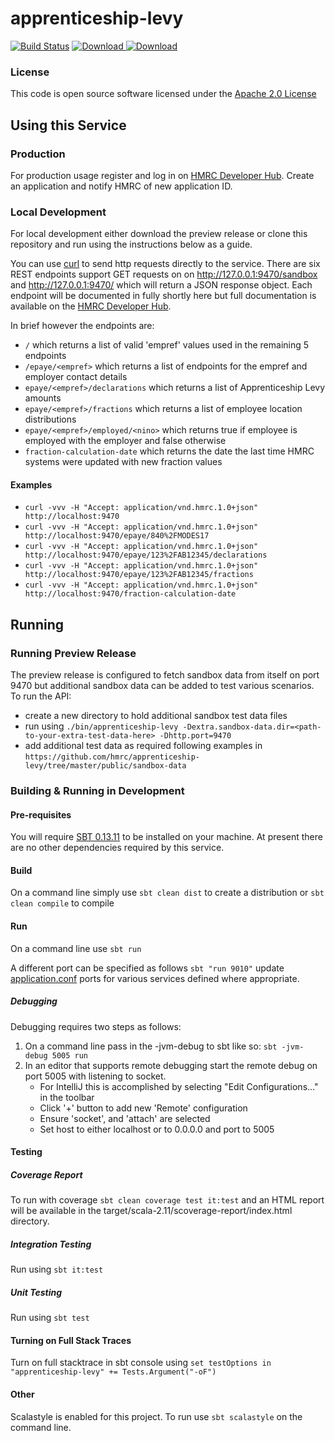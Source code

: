 # apprenticeship-levy

[![Build Status](https://travis-ci.org/hmrc/apprenticeship-levy.svg?branch=master)](https://travis-ci.org/hmrc/apprenticeship-levy)
[![Download](https://api.bintray.com/packages/hmrc/releases/apprenticeship-levy/images/download.svg) ](https://bintray.com/hmrc/releases/apprenticeship-levy/_latestVersion)
[![Download](https://img.shields.io/badge/Download-Production%20Preview-orange.svg)](https://github.com/hmrc/apprenticeship-levy/releases/download/2.31.1/apprenticeship-levy-2.31.1.zip)

### License

This code is open source software licensed under the [Apache 2.0 License]("http://www.apache.org/licenses/LICENSE-2.0.html")

## Using this Service

### Production
For production usage register and log in on [HMRC Developer Hub](https://developer.service.hmrc.gov.uk/api-documentation). Create an application and notify HMRC of new application ID. 

### Local Development
For local development either download the preview release or clone this repository and run using the instructions below as a guide.

You can use [curl](https://curl.haxx.se/) to send http requests directly to the service. There are six REST endpoints support GET requests on on http://127.0.0.1:9470/sandbox and http://127.0.0.1:9470/ which will return a JSON response object. Each endpoint will be documented in fully shortly here but full documentation is available on the [HMRC Developer Hub](https://developer.service.hmrc.gov.uk/api-documentation).

In brief however the endpoints are:

* `/` which returns a list of valid 'empref' values used in the remaining 5 endpoints
* `/epaye/<empref>` which returns a list of endpoints for the empref and employer contact details
* `epaye/<empref>/declarations` which returns a list of Apprenticeship Levy amounts
* `epaye/<empref>/fractions` which returns a list of employee location distributions
* `epaye/<empref>/employed/<nino>` which returns true if employee is employed with the employer and false otherwise
* `fraction-calculation-date` which returns the date the last time HMRC systems were updated with new fraction values

#### Examples

* `curl -vvv -H "Accept: application/vnd.hmrc.1.0+json" http://localhost:9470`
* `curl -vvv -H "Accept: application/vnd.hmrc.1.0+json" http://localhost:9470/epaye/840%2FMODES17`
* `curl -vvv -H "Accept: application/vnd.hmrc.1.0+json" http://localhost:9470/epaye/123%2FAB12345/declarations`
* `curl -vvv -H "Accept: application/vnd.hmrc.1.0+json" http://localhost:9470/epaye/123%2FAB12345/fractions`
* `curl -vvv -H "Accept: application/vnd.hmrc.1.0+json" http://localhost:9470/fraction-calculation-date`

## Running

### Running Preview Release

The preview release is configured to fetch sandbox data from itself on port 9470 but additional sandbox data can be added to test various scenarios. To run the API:

* create a new directory to hold additional sandbox test data files
* run using `./bin/apprenticeship-levy -Dextra.sandbox-data.dir=<path-to-your-extra-test-data-here> -Dhttp.port=9470`
* add additional test data as required following examples in `https://github.com/hmrc/apprenticeship-levy/tree/master/public/sandbox-data`

### Building & Running in Development
#### Pre-requisites

You will require [SBT 0.13.11](http://www.scala-sbt.org/download.html) to be installed on your machine. At present there are no other dependencies required by this service.

#### Build

On a command line simply use `sbt clean dist` to create a distribution or `sbt clean compile` to compile

#### Run

On a command line use `sbt run`

A different port can be specified as follows `sbt "run 9010"` update [application.conf](https://github.com/hmrc/apprenticeship-levy/blob/master/conf/application.conf#L238) ports for various services defined where appropriate. 

##### Debugging

Debugging requires two steps as follows:

1. On a command line pass in the -jvm-debug <port> to sbt like so: `sbt -jvm-debug 5005 run`
2. In an editor that supports remote debugging start the remote debug on port 5005 with listening to socket.
    - For IntelliJ this is accomplished by selecting "Edit Configurations..." in the toolbar
    - Click '+' button to add new 'Remote' configuration
    - Ensure 'socket', and 'attach' are selected
    - Set host to either localhost or to 0.0.0.0 and port to 5005

#### Testing

##### Coverage Report
To run with coverage `sbt clean coverage test it:test` and an HTML report will be available in the target/scala-2.11/scoverage-report/index.html
directory.

##### Integration Testing

Run using `sbt it:test`

##### Unit Testing

Run using `sbt test`

#### Turning on Full Stack Traces

Turn on full stacktrace in sbt console using `set testOptions in "apprenticeship-levy" += Tests.Argument("-oF")`

#### Other

Scalastyle is enabled for this project. To run use `sbt scalastyle` on the command line.
